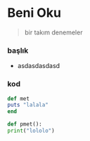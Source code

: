 # Beni Oku 

> bir takım denemeler

### başlık
- asdasdasdasd

### kod

```ruby
def met
puts "lalala"
end
```
```python
def pmet():
print("lololo")

```

